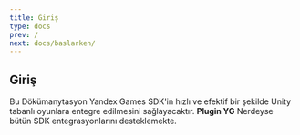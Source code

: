 ```yaml
---
title: Giriş
type: docs
prev: /
next: docs/baslarken/
---
```



## Giriş
Bu Dökümanytasyon Yandex Games SDK'in hızlı ve efektif bir şekilde Unity tabanlı oyunlara entegre edilmesini sağlayacaktır.
**Plugin YG** Nerdeyse bütün SDK entegrasyonlarını desteklemekte.



